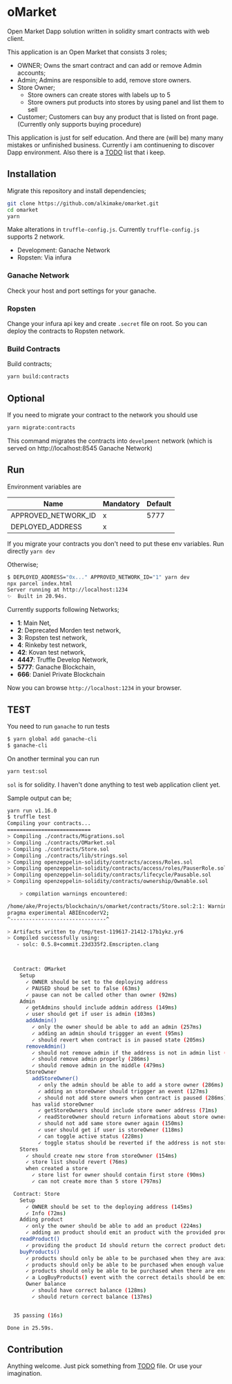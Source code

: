 # oMarket

Open Market Dapp solution written in solidity smart contracts with web client.

This application is an Open Market that consists 3 roles;

- OWNER; Owns the smart contract and can add or remove Admin accounts;
- Admin; Admins are responsible to add, remove store owners.
- Store Owner;
  - Store owners can create stores with labels up to 5
  - Store owners put products into stores by using panel and list them to sell
- Customer; Customers can buy any product that is listed on front page. (Currently only supports buying procedure)

This application is just for self education. And there are (will be) many many mistakes or unfinished business.
Currently i am continuening to discover Dapp environment. Also there is a [TODO](TODO.md) list that i keep.

## Installation

Migrate this repository and install dependencies;

```sh
git clone https://github.com/alkimake/omarket.git
cd omarket
yarn
```

Make alterations in `truffle-config.js`. Currently `truffle-config.js` supports 2 network.

- Development: Ganache Network
- Ropsten: Via infura

### Ganache Network

Check your host and port settings for your ganache.

### Ropsten

Change your infura api key and create `.secret` file on root. So you can deploy the contracts to Ropsten network.

### Build Contracts

Build contracts;

```sh
yarn build:contracts
```

## Optional

If you need to migrate your contract to the network you should use

```sh
yarn migrate:contracts
```

This command migrates the contracts into `develpment` network (which is served on http://localhost:8545 Ganache Network)

## Run

Environment variables are

| Name                | Mandatory | Default |
|---------------------|-----------|---------|
| APPROVED_NETWORK_ID | x         | 5777    |
| DEPLOYED_ADDRESS    | x         |         |

If you migrate your contracts you don't need to put these env variables. Run directly `yarn dev`

Otherwise;

```sh
$ DEPLOYED_ADDRESS="0x..." APPROVED_NETWORK_ID="1" yarn dev
npx parcel index.html
Server running at http://localhost:1234
✨  Built in 20.94s.
```

Currently supports following Networks;

- **1**: Main Net,
- **2**: Deprecated Morden test network,
- **3**: Ropsten test network,
- **4**: Rinkeby test network,
- **42**: Kovan test network,
- **4447**: Truffle Develop Network,
- **5777**: Ganache Blockchain,
- **666**: Daniel Private Blockchain

Now you can browse `http://localhost:1234` in your browser.

## TEST

You need to run `ganache` to run tests

```sh
$ yarn global add ganache-cli
$ ganache-cli
```

On another terminal you can run

```sh
yarn test:sol
```

`sol` is for solidity. I haven't done anything to test web application client yet.

Sample output can be;
```sh
yarn run v1.16.0
$ truffle test
Compiling your contracts...
===========================
> Compiling ./contracts/Migrations.sol
> Compiling ./contracts/OMarket.sol
> Compiling ./contracts/Store.sol
> Compiling ./contracts/lib/strings.sol
> Compiling openzeppelin-solidity/contracts/access/Roles.sol
> Compiling openzeppelin-solidity/contracts/access/roles/PauserRole.sol
> Compiling openzeppelin-solidity/contracts/lifecycle/Pausable.sol
> Compiling openzeppelin-solidity/contracts/ownership/Ownable.sol

    > compilation warnings encountered:

/home/ake/Projects/blockchain/s/omarket/contracts/Store.sol:2:1: Warning: Experimental features are turned on. Do not use experimental features on live deployments.
pragma experimental ABIEncoderV2;
^-------------------------------^

> Artifacts written to /tmp/test-119617-21412-17b1ykz.yr6
> Compiled successfully using:
   - solc: 0.5.8+commit.23d335f2.Emscripten.clang



  Contract: OMarket
    Setup
      ✓ OWNER should be set to the deploying address
      ✓ PAUSED shoud be set to false (63ms)
      ✓ pause can not be called other than owner (92ms)
    Admin
      ✓ getAdmins should include addmin address (149ms)
      ✓ user should get if user is admin (103ms)
      addAdmin()
        ✓ only the owner should be able to add an admin (257ms)
        ✓ adding an admin should triggger an event (95ms)
        ✓ should revert when contract is in paused state (205ms)
      removeAdmin()
        ✓ should not remove admin if the address is not in admin list (113ms)
        ✓ should remove admin properly (286ms)
        ✓ should remove admin in the middle (479ms)
      StoreOwner
        addStoreOwner()
          ✓ only the admin should be able to add a store owner (286ms)
          ✓ adding an storeOwner should triggger an event (127ms)
          ✓ should not add store owners when contract is paused (286ms)
        has valid storeOwner
          ✓ getStoreOwners should include store owner address (71ms)
          ✓ readStoreOwner should return informations about store owner (77ms)
          ✓ should not add same store owner again (150ms)
          ✓ user should get if user is storeOwner (118ms)
          ✓ can toggle active status (228ms)
          ✓ toggle status should be reverted if the address is not store owner (168ms)
    Stores
      ✓ should create new store from storeOwner (154ms)
      ✓ store list should revert (76ms)
      when created a store
        ✓ store list for owner should contain first store (90ms)
        ✓ can not create more than 5 store (797ms)

  Contract: Store
    Setup
      ✓ OWNER should be set to the deploying address (145ms)
      ✓ Info (72ms)
    Adding product
      ✓ only the owner should be able to add an product (224ms)
      ✓ adding an product should emit an product with the provided product details (71ms)
    readProduct()
      ✓ providing the product Id should return the correct product details (142ms)
    buyProducts()
      ✓ products should only be able to be purchased when they are available (219ms)
      ✓ products should only be able to be purchased when enough value is sent with the transaction (73ms)
      ✓ products should only be able to be purchased when there are enough products remaining (139ms)
      ✓ a LogBuyProducts() event with the correct details should be emitted when products are purchased (61ms)
      Owner balance
        ✓ should have correct balance (128ms)
        ✓ should return correct balance (137ms)


  35 passing (16s)

Done in 25.59s.
```

## Contribution

Anything welcome. Just pick something from [TODO](TODO.md) file. Or use your imagination.
